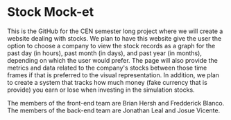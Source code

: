 # Stock Mock-et
This is the GitHub for the CEN semester long project where we will create a website dealing with stocks. We plan to have this website give the user the option to choose a company to view the stock records as a graph for the past day (in hours), past month (in days), and past year (in months), depending on which the user would prefer. The page will also provide the metrics and data related to the company's stocks between those time frames if that is preferred to the visual representation. In addition, we plan to create a system that tracks how much money (fake currency that is provide) you earn or lose when investing in the simulation stocks. 

The members of the front-end team are Brian Hersh and Fredderick Blanco. The members of the back-end team are Jonathan Leal and Josue Vicente.
